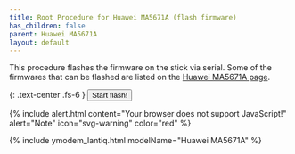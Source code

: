 ```yaml
---
title: Root Procedure for Huawei MA5671A (flash firmware)
has_children: false
parent: Huawei MA5671A
layout: default
---
```


This procedure flashes the firmware on the stick via serial. Some of the firmwares that can be flashed are listed on the [Huawei MA5671A page](/ont-huawei-ma5671a).

{: .text-center .fs-6 }
<button id="flash-start-button" class="btn btn-blue" data-jtd-toggle="modal" data-jtd-target="#flash-modal">Start flash!</button>

<div id="flash-browser-error" style="display:none">{% include alert.html content="This browser is not compatible with the web-root procedure. See the <a href='https://developer.mozilla.org/en-US/docs/Web/API/Web_Serial_API#browser_compatibility'>Browser compatibility</a>" alert="Note"  icon="svg-warning" color="red" %}</div>
<noscript>
{% include alert.html content="Your browser does not support JavaScript!" alert="Note"  icon="svg-warning" color="red" %}
</noscript>

{% include ymodem_lantiq.html modelName="Huawei MA5671A" %}
